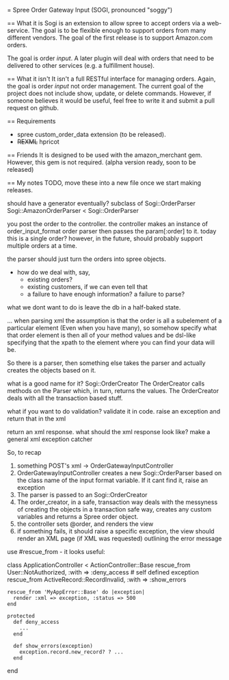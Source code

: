 = Spree Order Gateway Input (SOGI, pronounced "soggy")

== What it is
Sogi is an extension to allow spree to accept orders via a web-service. The
goal is to be flexible enough to support orders from many different vendors.
The goal of the first release is to support Amazon.com orders.

The goal is order *input*. A later plugin will deal with orders that need to be
delivered to other services (e.g. a fulfillment house).

== What it isn't
It isn't a full RESTful interface for managing orders. Again, the goal is order
*input* not order management. The current goal of the project does not include
show, update, or delete commands. However, if someone believes it would be
useful, feel free to write it and submit a pull request on github. 

== Requirements
 * spree custom_order_data extension (to be released).
 * <strike>REXML</strike> hpricot

== Friends
It is designed to be used with the amazon_merchant gem. However, this gem is not required. (alpha version ready, soon to be released)

== My notes
TODO, move these into a new file once we start making releases.

should have a generator eventually?
subclass of Sogi::OrderParser
Sogi::AmazonOrderParser < Sogi::OrderParser

you post the order to the controller.
the controller makes an instance of order_input_format order parser
then passes the param[:order] to it.
today this is a single order? however, in the future, should probably support multiple
orders at a time.

the parser should just turn the orders into spree objects. 
* how do we deal with, say, 
  * existing orders?
  * existing customers, if we can even tell that
  * a failure to have enough information? a failure to parse?

what we dont want to do is leave the db in a half-baked state. 

... 
when parsing xml
the assumption is that the order is all a subelement of a particular element
(Even when you have many), so somehow specify what that order element is then
all of your method values and be dsl-like specifying that the xpath to the
element where you can find your data will be.

So there is a parser,
then something else takes the parser and actually creates the objects based on it. 

what is a good name for it? Sogi::OrderCreator 
The OrderCreator calls methods on the Parser which, in turn, returns the
values. The OrderCreator deals with all the transaction based stuff.

what if you want to do validation? validate it in code. raise an exception and return that in the xml

return an xml response. what should the xml response look like? make a general xml exception catcher

So, to recap

1) something POST's xml -> OrderGatewayInputController
2) OrderGatewayInputController creates a new Sogi::OrderParser based on the class name of the input format variable. If it cant find it, raise an exception
3) The parser is passed to an Sogi::OrderCreator
4) The order_creator, in a safe, transaction way deals with the messyness of creating the objects in a transaction safe way, creates any custom variables
   and returns a Spree order object. 
5) the controller sets @order, and renders the view
6) if something fails, it should raise a specific exception, the view should render an XML page (if XML was requested) outlining the error message

use #rescue_from - it looks useful:

  class ApplicationController < ActionController::Base
    rescue_from User::NotAuthorized, :with => :deny_access # self defined exception
    rescue_from ActiveRecord::RecordInvalid, :with => :show_errors

    rescue_from 'MyAppError::Base' do |exception|
      render :xml => exception, :status => 500
    end

    protected
      def deny_access
        ...
      end

      def show_errors(exception)
        exception.record.new_record? ? ...
      end
  end
